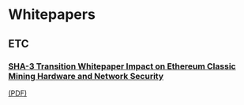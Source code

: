 # Whitepapers

## ETC 
### [SHA-3 Transition Whitepaper Impact on Ethereum Classic Mining Hardware and Network Security](ETC/SHA3/SHA-3_Transition_Whitepaper_Impact_on_Ethereum_Classic_Mining_Hardware_and_Network_Security.md)
[(PDF)](ETC/SHA3/SHA-3_Transition_Whitepaper_Impact_on_Ethereum_Classic_Mining_Hardware_and_Network_Security.pdf) 
